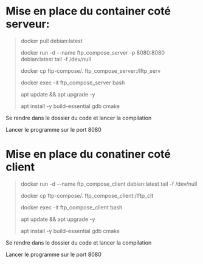 # Mise en place du container coté serveur:

> docker pull debian:latest
>
>docker run -d --name ftp_compose_server -p 8080:8080 debian:latest tail -f /dev/null
>
>docker cp ftp-compose/. ftp_compose_server:/lftp_serv
>
>docker exec -it ftp_compose_server bash
>
>apt update && apt upgrade -y
>
>apt install -y build-essential gdb cmake

Se rendre dans le dossier du code et lancer la compilation

Lancer le programme sur le port 8080

# Mise en place du conatiner coté client

>docker run -d --name ftp_compose_client debian:latest tail -f /dev/null
>
>docker cp ftp-compose/. ftp_compose_client:/lftp_clt
>
>docker exec -it ftp_compose_client bash
>
>apt update && apt upgrade -y
>
>apt install -y build-essential gdb cmake

Se rendre dans le dossier du code et lancer la compilation

Lancer le programme sur le port 8080
